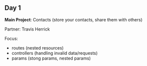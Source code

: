 Day 1
---
**Main Project**: Contacts (store your contacts, share them with others)

Partner: Travis Herrick

Focus:

* routes (nested resources)
* controllers (handling invalid data/requests)
* params (stong params, nested params)